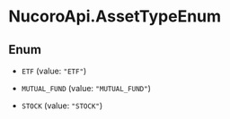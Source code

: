 # NucoroApi.AssetTypeEnum

## Enum


* `ETF` (value: `"ETF"`)

* `MUTUAL_FUND` (value: `"MUTUAL_FUND"`)

* `STOCK` (value: `"STOCK"`)


